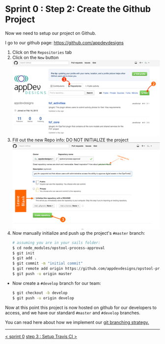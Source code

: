# Sprint 0 : Step 2: Create the Github Project
Now we need to setup our project on Github.

I go to our github page:  https://github.com/appdevdesigns

1. Click on the `Repositories` tab
2. Click on the `New` button
   ![GitHub Repo](images/tutorial-sprint0-gitHubRepos.png "new Repo")
3. Fill out the new Repo info: DO NOT INITIALIZE the project
   ![GitHub Entry](images/tutorial-sprint0-gitHubEntry.png "Filled out form")
4. Now manually initialize and push up the project's `#master` branch:
   ```sh
   # assuming you are in your sails folder:
   $ cd node_modules/opstool-process-approval
   $ git init
   $ git add .
   $ git commit -m "initial commit"
   $ git remote add origin https://github.com/appdevdesigns/opstool-process-approval.git
   $ git push -u origin master
   ```

+ Now create a `#develop` branch for our team:
   ```sh
   $ git checkout -b develop
   $ git push -u origin develop
   ```

Now at this point this project is now hosted on github for our developers to access, and we have our standard `#master` and `#develop` branches.

You can read here about how we implement our [git branching strategy.](http://nvie.com/posts/a-successful-git-branching-model/)



---
[< sprint 0](tutorial_sprint0.md)
[step 3 : Setup Travis CI >](tutorial_sprint0_03_setupTravisCI.md) 
